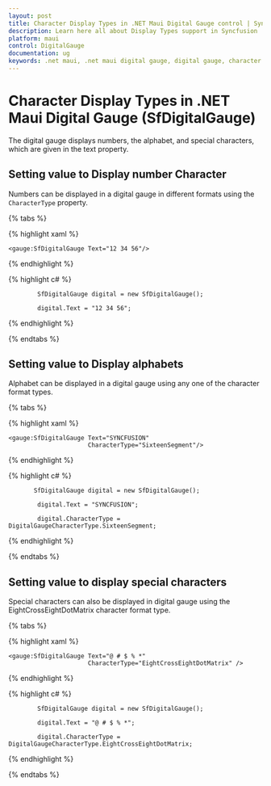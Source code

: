 ```yaml
---
layout: post
title: Character Display Types in .NET Maui Digital Gauge control | Syncfusion
description: Learn here all about Display Types support in Syncfusion .NET MAUI Digital Gauge (SfDigitalGauge) control and more.
platform: maui
control: DigitalGauge
documentation: ug
keywords: .net maui, .net maui digital gauge, digital gauge, character segments, digital character, character types, character display types
---
```


# Character Display Types in .NET Maui Digital Gauge (SfDigitalGauge)

The digital gauge displays numbers, the alphabet, and special characters, which are given in the text property.

## Setting value to Display number Character

Numbers can be displayed in a digital gauge in different formats using the `CharacterType` property.

{% tabs %}

{% highlight xaml %}

    <gauge:SfDigitalGauge Text="12 34 56"/>

{% endhighlight %}

{% highlight c# %}

            SfDigitalGauge digital = new SfDigitalGauge();

            digital.Text = "12 34 56";

{% endhighlight %}

{% endtabs %}

## Setting value to Display alphabets

Alphabet can be displayed in a digital gauge using any one of the character format types.

{% tabs %}

{% highlight xaml %}

    <gauge:SfDigitalGauge Text="SYNCFUSION" 
                          CharacterType="SixteenSegment"/>

{% endhighlight %}

{% highlight c# %}

           SfDigitalGauge digital = new SfDigitalGauge();

            digital.Text = "SYNCFUSION";

            digital.CharacterType = DigitalGaugeCharacterType.SixteenSegment;

{% endhighlight %}

{% endtabs %}

## Setting value to display special characters

Special characters can also be displayed in digital gauge using the EightCrossEightDotMatrix character format type.

{% tabs %}

{% highlight xaml %}

    <gauge:SfDigitalGauge Text="@ # $ % *"
                          CharacterType="EightCrossEightDotMatrix" />

{% endhighlight %}

{% highlight c# %}

            SfDigitalGauge digital = new SfDigitalGauge();

            digital.Text = "@ # $ % *";

            digital.CharacterType = DigitalGaugeCharacterType.EightCrossEightDotMatrix;

{% endhighlight %}

{% endtabs %}